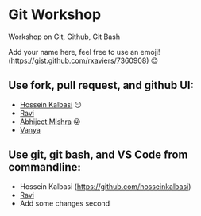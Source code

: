# Git Workshop
Workshop on Git, Github, Git Bash

Add your name here, feel free to use an emoji! (https://gist.github.com/rxaviers/7360908) :blush:

## Use fork, pull request, and github UI:
- [Hossein Kalbasi](https://github.com/hosseinkalbasi) :smirk:
- [Ravi](https://github.com/ravitejavemuri)
- [Abhijeet Mishra](https://github.com/Abhijeetm588/git_workshop/edit/master/README.md) :stuck_out_tongue_winking_eye:
- [Vanya](https://github.com/vanyak96)

## Use git, git bash, and VS Code from commandline:
- Hossein Kalbasi (https://github.com/hosseinkalbasi)
- [Ravi](https://github.com/ravitejavemuri)
- Add some changes second
